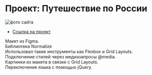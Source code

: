 # Проект: Путешествие по России
![фото сайта](https://user-images.githubusercontent.com/87523552/225081703-74b4181d-aa48-4fe5-a1b8-abcf121e7918.png)  
* [Ссылка на проект](https://renatibragimov1987.github.io/russian-travel/index.html)  

 Макет из Figma.  
 Библиотека Normalize  
 Использовал такие инструменты как Flexbox и Grid Layouts.  
 Подключение стилей через медиазапросы @media.  
 Картинки из макета в связке с Grid Layouts.  
 Переключение языка с помощью jQuery.
